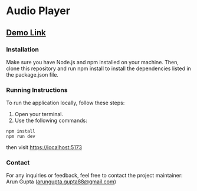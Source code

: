# Audio Player

## [Demo Link](https://audioreactplayer.netlify.app/)

### Installation
Make sure you have Node.js and npm installed on your machine. Then, clone this repository and run npm install to install the dependencies listed in the package.json file.

### Running Instructions
To run the application locally, follow these steps:
1. Open your terminal.
2. Use the following commands:
```
npm install
npm run dev
```
then visit [https://localhost:5173](https://localhost:5173)

### Contact
For any inquiries or feedback, feel free to contact the project maintainer:
Arun Gupta (arungupta.gupta88@gmail.com)
